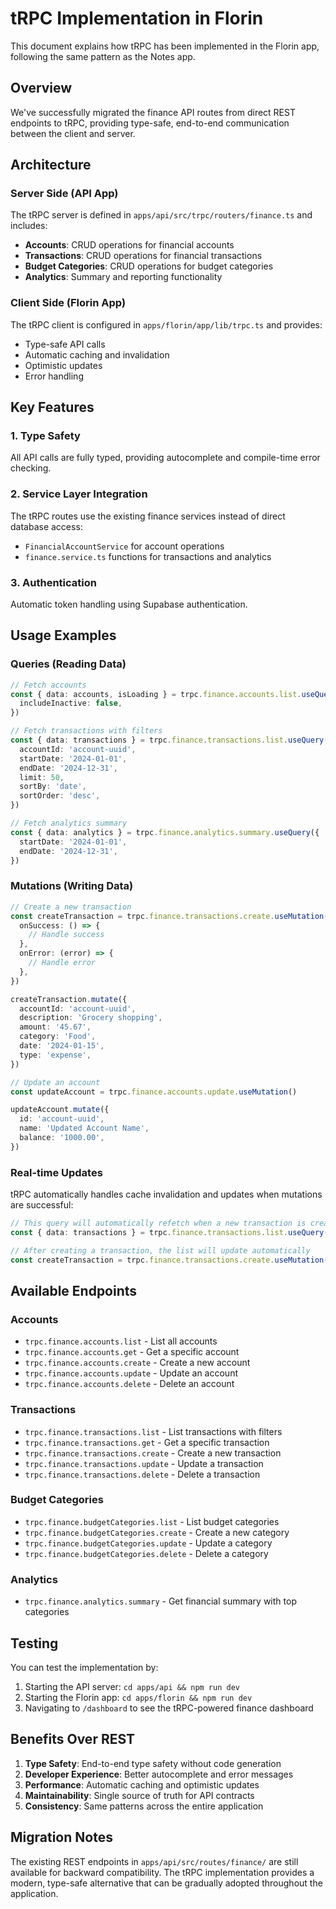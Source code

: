 # tRPC Implementation in Florin

This document explains how tRPC has been implemented in the Florin app, following the same pattern as the Notes app.

## Overview

We've successfully migrated the finance API routes from direct REST endpoints to tRPC, providing type-safe, end-to-end communication between the client and server.

## Architecture

### Server Side (API App)

The tRPC server is defined in `apps/api/src/trpc/routers/finance.ts` and includes:

- **Accounts**: CRUD operations for financial accounts
- **Transactions**: CRUD operations for financial transactions  
- **Budget Categories**: CRUD operations for budget categories
- **Analytics**: Summary and reporting functionality

### Client Side (Florin App)

The tRPC client is configured in `apps/florin/app/lib/trpc.ts` and provides:

- Type-safe API calls
- Automatic caching and invalidation
- Optimistic updates
- Error handling

## Key Features

### 1. Type Safety
All API calls are fully typed, providing autocomplete and compile-time error checking.

### 2. Service Layer Integration
The tRPC routes use the existing finance services instead of direct database access:
- `FinancialAccountService` for account operations
- `finance.service.ts` functions for transactions and analytics

### 3. Authentication
Automatic token handling using Supabase authentication.

## Usage Examples

### Queries (Reading Data)

```typescript
// Fetch accounts
const { data: accounts, isLoading } = trpc.finance.accounts.list.useQuery({
  includeInactive: false,
})

// Fetch transactions with filters
const { data: transactions } = trpc.finance.transactions.list.useQuery({
  accountId: 'account-uuid',
  startDate: '2024-01-01',
  endDate: '2024-12-31',
  limit: 50,
  sortBy: 'date',
  sortOrder: 'desc',
})

// Fetch analytics summary
const { data: analytics } = trpc.finance.analytics.summary.useQuery({
  startDate: '2024-01-01',
  endDate: '2024-12-31',
})
```

### Mutations (Writing Data)

```typescript
// Create a new transaction
const createTransaction = trpc.finance.transactions.create.useMutation({
  onSuccess: () => {
    // Handle success
  },
  onError: (error) => {
    // Handle error
  },
})

createTransaction.mutate({
  accountId: 'account-uuid',
  description: 'Grocery shopping',
  amount: '45.67',
  category: 'Food',
  date: '2024-01-15',
  type: 'expense',
})

// Update an account
const updateAccount = trpc.finance.accounts.update.useMutation()

updateAccount.mutate({
  id: 'account-uuid',
  name: 'Updated Account Name',
  balance: '1000.00',
})
```

### Real-time Updates

tRPC automatically handles cache invalidation and updates when mutations are successful:

```typescript
// This query will automatically refetch when a new transaction is created
const { data: transactions } = trpc.finance.transactions.list.useQuery()

// After creating a transaction, the list will update automatically
const createTransaction = trpc.finance.transactions.create.useMutation()
```

## Available Endpoints

### Accounts
- `trpc.finance.accounts.list` - List all accounts
- `trpc.finance.accounts.get` - Get a specific account
- `trpc.finance.accounts.create` - Create a new account
- `trpc.finance.accounts.update` - Update an account
- `trpc.finance.accounts.delete` - Delete an account

### Transactions
- `trpc.finance.transactions.list` - List transactions with filters
- `trpc.finance.transactions.get` - Get a specific transaction
- `trpc.finance.transactions.create` - Create a new transaction
- `trpc.finance.transactions.update` - Update a transaction
- `trpc.finance.transactions.delete` - Delete a transaction

### Budget Categories
- `trpc.finance.budgetCategories.list` - List budget categories
- `trpc.finance.budgetCategories.create` - Create a new category
- `trpc.finance.budgetCategories.update` - Update a category
- `trpc.finance.budgetCategories.delete` - Delete a category

### Analytics
- `trpc.finance.analytics.summary` - Get financial summary with top categories

## Testing

You can test the implementation by:

1. Starting the API server: `cd apps/api && npm run dev`
2. Starting the Florin app: `cd apps/florin && npm run dev`
3. Navigating to `/dashboard` to see the tRPC-powered finance dashboard

## Benefits Over REST

1. **Type Safety**: End-to-end type safety without code generation
2. **Developer Experience**: Better autocomplete and error messages
3. **Performance**: Automatic caching and optimistic updates
4. **Maintainability**: Single source of truth for API contracts
5. **Consistency**: Same patterns across the entire application

## Migration Notes

The existing REST endpoints in `apps/api/src/routes/finance/` are still available for backward compatibility. The tRPC implementation provides a modern, type-safe alternative that can be gradually adopted throughout the application. 
